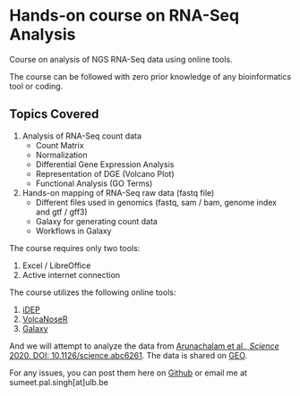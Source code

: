 # Hands-on course on RNA-Seq Analysis

Course on analysis of NGS RNA-Seq data using online tools.

The course can be followed with zero prior knowledge of any bioinformatics tool or coding.

## Topics Covered
1. Analysis of RNA-Seq count data
   - Count Matrix
   - Normalization
   - Differential Gene Expression Analysis
   - Representation of DGE (Volcano Plot)
   - Functional Analysis (GO Terms)
2. Hands-on mapping of RNA-Seq raw data (fastq file)
   - Different files used in genomics (fastq, sam / bam, genome index and gtf / gff3)
   - Galaxy for generating count data
   - Workflows in Galaxy

The course requires only two tools:
1. Excel / LibreOffice
2. Active internet connection

The course utilizes the following online tools:
1. [iDEP](http://bioinformatics.sdstate.edu/idep/)
2. [VolcaNoseR](https://huygens.science.uva.nl/VolcaNoseR/)
3. [Galaxy](https://usegalaxy.eu/)

And we will attempt to analyze the data from [Arunachalam et al., *Science* 2020. DOI: 10.1126/science.abc6261](https://science.sciencemag.org/content/369/6508/1210). The data is shared on [GEO](https://www.ncbi.nlm.nih.gov/geo/query/acc.cgi?acc=GSE152418).

For any issues, you can post them here on [Github](https://github.com/sumeetpalsingh/CIVIS_NGS/issues) or email me at sumeet.pal.singh[at]ulb.be


